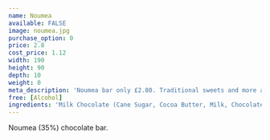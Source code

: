 ```yaml
---
name: Noumea
available: FALSE
image: noumea.jpg
purchase_option: 0
price: 2.8
cost_price: 1.12
width: 190
height: 90
depth: 10
weight: 0
meta_description: 'Noumea bar only £2.80. Traditional sweets and more at Humbugs Confectionery Store. Specialists in satisfying your sweet tooth!'
free: [Alcohol]
ingredients: 'Milk Chocolate (Cane Sugar, Cocoa Butter, Milk, Chocolate Liquor)'
---
```

Noumea (35%) chocolate bar.